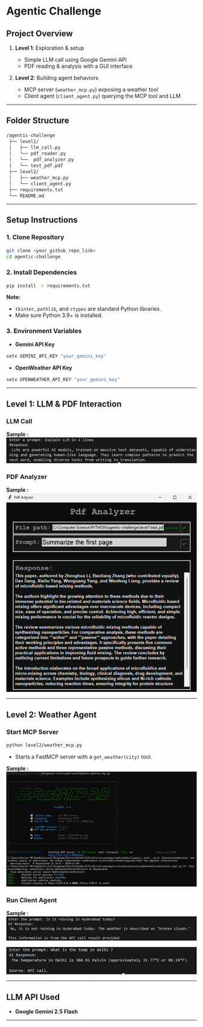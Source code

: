 
# Agentic Challenge

## Project Overview

1. **Level 1**: Exploration & setup

   * Simple LLM call using Google Gemini API
   * PDF reading & analysis with a GUI interface

2. **Level 2**: Building agent behaviors

   * MCP server (`weather_mcp.py`) exposing a weather tool
   * Client agent (`client_agent.py`) querying the MCP tool and LLM

---

## Folder Structure

```
/agentic-challenge
 ├── level1/
 │   ├── llm_call.py          
 │   └── pdf_reader.py
 |   └──  pdf_analyzer.py
 |   └── test_pdf.pdf      
 ├── level2/
 │   ├── weather_mcp.py       
 │   └── client_agent.py       
 ├── requirements.txt
 └── README.md                
```

---

## Setup Instructions

### 1. Clone Repository

```bash
git clone <your_github_repo_link>
cd agentic-challenge
```

### 2. Install Dependencies

```bash
pip install -r requirements.txt
```

**Note:**

* `tkinter`, `pathlib`, and `ctypes` are standard Python libraries.
* Make sure Python 3.9+ is installed.

### 3. Environment Variables

* **Gemini API Key**

```bash
setx GEMINI_API_KEY "your_gemini_key"        
```

* **OpenWeather API Key**
```bash
setx OPENWEATHER_API_KEY "your_gemini_key"        
```

---

## Level 1: LLM & PDF Interaction

### LLM Call

**Sample :** ![LLM Call Screenshot](Images\llm_call_sample.png)

### PDF Analyzer

**Sample :**
 ![PDF Analyzer Screenshot](Images\PDF_analyzer_sample.png)


---

## Level 2: Weather Agent

### Start MCP Server

```bash
python level2/weather_mcp.py
```

* Starts a FastMCP server with a `get_weather(city)` tool.

**Sample :**
 ![MCP server Screenshot](Images\MCP_server_sample.png)

### Run Client Agent
**Sample :**
 ![CLient output Screenshot](Images\client_output1.png)

  ![CLient output Screenshot](Images\client_output2.png)

---

## LLM API Used

* **Google Gemini 2.5 Flash**

---

